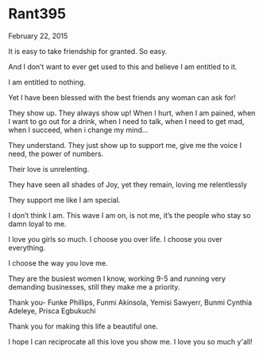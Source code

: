 # Rant395


February 22, 2015

It is easy to take friendship for granted. So easy.

And I don’t want to ever get used to this and believe I am entitled to it.

I am entitled to nothing.

Yet I have been blessed with the best friends any woman can ask for!

They show up. They always show up! When I hurt, when I am pained, when I want to go out for a drink, when I need to talk, when I need to get mad, when I succeed, when i change my mind…

They understand. They just show up to support me, give me the voice I need, the power of numbers.

Their love is unrelenting.

They have seen all shades of Joy, yet they remain, loving me relentlessly

They support me like I am special.

I don’t think I am. This wave I am on, is not me, it’s the people who stay so damn loyal to me.

I love you girls so much. I choose you over life. I choose you over everything.

I choose the way you love me.

They are the busiest women I know, working 9-5 and running very demanding businesses, still they make me a priority.

Thank you- Funke Phillips, Funmi Akinsola, Yemisi Sawyerr, Bunmi Cynthia Adeleye, Prisca Egbukuchi

Thank you for making this life a beautiful one.

I hope I can reciprocate all this love you show me. I love you so much y'all!